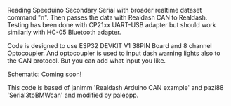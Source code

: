 Reading Speeduino Secondary Serial with broader realtime dataset command "n".
Then passes the data with Realdash CAN to Realdash. Testing has been done with CP21xx UART-USB adapter but should work similarly with HC-05 Bluetooth adapter.  


Code is designed to use ESP32 DEVKIT V1 38PIN Board and 8 channel Optocoupler. And optocoupler is used to input dash warning lights also to the CAN protocol. But you can add what input you like.



Schematic: Coming soon!


This code is based of janimm 'Realdash Arduino CAN example' and pazi88 'Serial3toBMWcan' and modified by paleppp.
